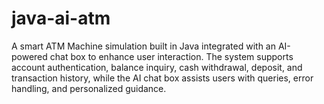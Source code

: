 # java-ai-atm
A smart ATM Machine simulation built in Java integrated with an AI-powered chat box to enhance user interaction. The system supports account authentication, balance inquiry, cash withdrawal, deposit, and transaction history, while the AI chat box assists users with queries, error handling, and personalized guidance.
